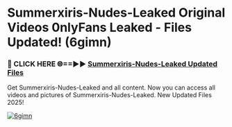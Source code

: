 # Summerxiris-Nudes-Leaked Original Videos 0nlyFans Leaked - Files Updated! (6gimn)

<h3>🔴 CLICK HERE 🌐==►► <a href="https://tinyurl.com/yrmya6cz" rel="nofollow">Summerxiris-Nudes-Leaked Updated Files</a></h3>

Get Summerxiris-Nudes-Leaked and all content. Now you can access all videos and pictures of Summerxiris-Nudes-Leaked. New Updated Files 2025!

[![6gimn](https://i.imgur.com/FMdXYCs.gif)](https://tinyurl.com/yrmya6cz)
